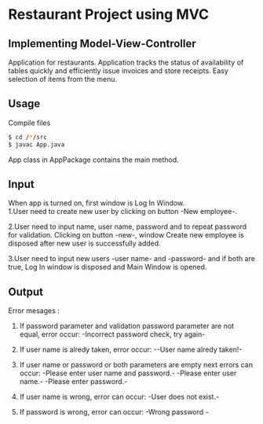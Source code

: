 Restaurant Project using MVC
==============

Implementing Model-View-Controller
----------------
Application for restaurants. Application tracks the status of availability of tables quickly and efficiently issue invoices and store receipts. Easy selection of items from the menu.

Usage
-----

Compile files

```bash
$ cd /*/src
$ javac App.java
```

App class in AppPackage contains the main method. 

Input
-----
When app is turned on, first window is Log In Window.  
1.User need to create new user by clicking on button -New employee-.

2.User need to input name, user name, password and to repeat password for validation.
Clicking on button -new-, window Create new employee is disposed after new user is
successfully added.

3.User need to input new users -user name- and -password- and if both are true, 
Log In window is disposed and Main Window is opened.

Output
------
Error mesages :
  1. If password parameter and validation password parameter are not equal, error occur:
    -Incorrect password check, try again-
    
  2. If user name is alredy taken, error occur:
    --User name alredy taken!-
    
  3. If user name or password or both parameters are empty next errors can occur:
     -Please enter user name and password.-
     -Please enter user name.-
     -Please enter password.-
     
  4. If user name is wrong, error can occur:
     -User does not exist.-
     
  5. If password is wrong, error can occur: 
     -Wrong password -


